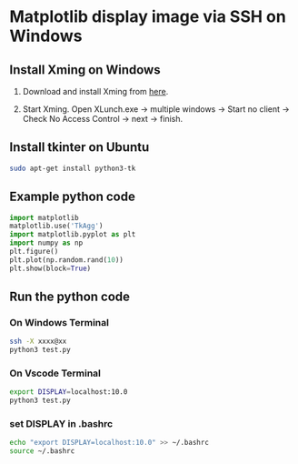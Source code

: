 # Matplotlib display image via SSH on Windows

## Install Xming on Windows

1. Download and install Xming from [here](https://sourceforge.net/projects/xming/).
   
2. Start Xming.
   Open XLunch.exe -> multiple windows -> Start no client -> Check No Access Control -> next -> finish.

## Install tkinter on Ubuntu

```bash
sudo apt-get install python3-tk
```

## Example python code

```python
import matplotlib
matplotlib.use('TkAgg')
import matplotlib.pyplot as plt
import numpy as np
plt.figure()
plt.plot(np.random.rand(10))
plt.show(block=True)
```

## Run the python code

### On Windows Terminal

```bash
ssh -X xxxx@xx
python3 test.py
```

### On Vscode Terminal

```bash
export DISPLAY=localhost:10.0
python3 test.py
```

### set DISPLAY in .bashrc

```bash
echo "export DISPLAY=localhost:10.0" >> ~/.bashrc
source ~/.bashrc
```